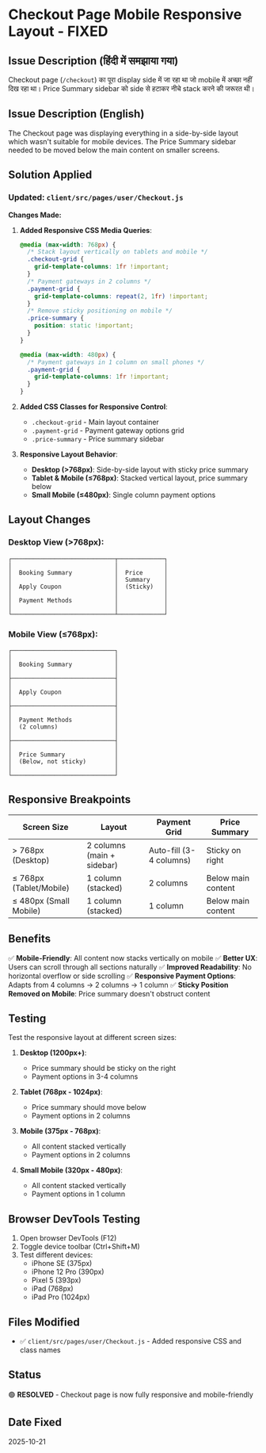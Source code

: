 # Checkout Page Mobile Responsive Layout - FIXED

## Issue Description (हिंदी में समझाया गया)
Checkout page (`/checkout`) का पूरा display side में जा रहा था जो mobile में अच्छा नहीं दिख रहा था। Price Summary sidebar को side से हटाकर नीचे stack करने की जरूरत थी।

## Issue Description (English)
The Checkout page was displaying everything in a side-by-side layout which wasn't suitable for mobile devices. The Price Summary sidebar needed to be moved below the main content on smaller screens.

## Solution Applied

### Updated: `client/src/pages/user/Checkout.js`

**Changes Made:**

1. **Added Responsive CSS Media Queries**:
   ```css
   @media (max-width: 768px) {
     /* Stack layout vertically on tablets and mobile */
     .checkout-grid {
       grid-template-columns: 1fr !important;
     }
     /* Payment gateways in 2 columns */
     .payment-grid {
       grid-template-columns: repeat(2, 1fr) !important;
     }
     /* Remove sticky positioning on mobile */
     .price-summary {
       position: static !important;
     }
   }
   
   @media (max-width: 480px) {
     /* Payment gateways in 1 column on small phones */
     .payment-grid {
       grid-template-columns: 1fr !important;
     }
   }
   ```

2. **Added CSS Classes for Responsive Control**:
   - `.checkout-grid` - Main layout container
   - `.payment-grid` - Payment gateway options grid
   - `.price-summary` - Price summary sidebar

3. **Responsive Layout Behavior**:
   - **Desktop (>768px)**: Side-by-side layout with sticky price summary
   - **Tablet & Mobile (≤768px)**: Stacked vertical layout, price summary below
   - **Small Mobile (≤480px)**: Single column payment options

## Layout Changes

### Desktop View (>768px):
```
┌─────────────────────────────┬─────────────┐
│                             │             │
│  Booking Summary            │  Price      │
│                             │  Summary    │
│  Apply Coupon               │  (Sticky)   │
│                             │             │
│  Payment Methods            │             │
│                             │             │
└─────────────────────────────┴─────────────┘
```

### Mobile View (≤768px):
```
┌─────────────────────────────┐
│                             │
│  Booking Summary            │
│                             │
├─────────────────────────────┤
│                             │
│  Apply Coupon               │
│                             │
├─────────────────────────────┤
│                             │
│  Payment Methods            │
│  (2 columns)                │
│                             │
├─────────────────────────────┤
│                             │
│  Price Summary              │
│  (Below, not sticky)        │
│                             │
└─────────────────────────────┘
```

## Responsive Breakpoints

| Screen Size | Layout | Payment Grid | Price Summary |
|-------------|--------|--------------|---------------|
| > 768px (Desktop) | 2 columns (main + sidebar) | Auto-fill (3-4 columns) | Sticky on right |
| ≤ 768px (Tablet/Mobile) | 1 column (stacked) | 2 columns | Below main content |
| ≤ 480px (Small Mobile) | 1 column (stacked) | 1 column | Below main content |

## Benefits

✅ **Mobile-Friendly**: All content now stacks vertically on mobile
✅ **Better UX**: Users can scroll through all sections naturally
✅ **Improved Readability**: No horizontal overflow or side scrolling
✅ **Responsive Payment Options**: Adapts from 4 columns → 2 columns → 1 column
✅ **Sticky Position Removed on Mobile**: Price summary doesn't obstruct content

## Testing

Test the responsive layout at different screen sizes:

1. **Desktop (1200px+)**:
   - Price summary should be sticky on the right
   - Payment options in 3-4 columns

2. **Tablet (768px - 1024px)**:
   - Price summary should move below
   - Payment options in 2 columns

3. **Mobile (375px - 768px)**:
   - All content stacked vertically
   - Payment options in 2 columns

4. **Small Mobile (320px - 480px)**:
   - All content stacked vertically
   - Payment options in 1 column

## Browser DevTools Testing

1. Open browser DevTools (F12)
2. Toggle device toolbar (Ctrl+Shift+M)
3. Test different devices:
   - iPhone SE (375px)
   - iPhone 12 Pro (390px)
   - Pixel 5 (393px)
   - iPad (768px)
   - iPad Pro (1024px)

## Files Modified

- ✅ `client/src/pages/user/Checkout.js` - Added responsive CSS and class names

## Status

🟢 **RESOLVED** - Checkout page is now fully responsive and mobile-friendly

## Date Fixed
2025-10-21
